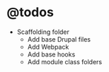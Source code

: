 
# @todos
* Scaffolding folder
  * Add base Drupal files
  * Add Webpack
  * Add base hooks
  * Add module class folders
